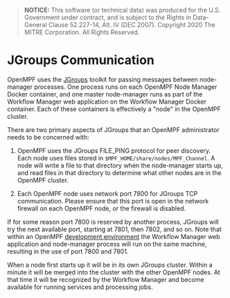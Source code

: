 > **NOTICE:** This software (or technical data) was produced for the U.S. Government under contract, and is subject to the Rights in Data-General Clause 52.227-14, Alt. IV (DEC 2007).
Copyright 2020 The MITRE Corporation. All Rights Reserved.

# JGroups Communication

OpenMPF uses the [JGroups](http://www.jgroups.org) toolkit for passing messages between node-manager processes. One process runs on each OpenMPF Node Manager Docker container, and one master node-manager runs as part of the Workflow Manager web application on the Workflow Manager Docker container. Each of these containers is effectively a "node" in the OpenMPF cluster.

There are two primary aspects of JGroups that an OpenMPF administrator needs to be concerned with:

1. OpenMPF uses the JGroups FILE_PING protocol for peer discovery. Each node uses files stored in `$MPF_HOME/share/nodes/MPF_Channel`. A node will write a file to that directory when the node-manager starts up, and read files in that directory to determine what other nodes are in the OpenMPF cluster.

2. Each OpenMPF node uses network port 7800 for JGroups TCP communication. Please ensure that this port is open in the network firewall on each OpenMPF node, or the firewall is disabled.

If for some reason port 7800 is reserved by another process, JGroups will try the next available port, starting at 7801, then 7802, and so on. Note that within an OpenMPF [development environment](Development-Environment-Guide/index.html) the Workflow Manager web application and node-manager process will run on the same machine, resulting in the use of port 7800 and 7801.

When a node first starts up it will be in its own JGroups cluster. Within a minute it will be merged into the cluster with the other OpenMPF nodes. At that time it will be recognized by the Workflow Manager and become available for running services and processing jobs.
